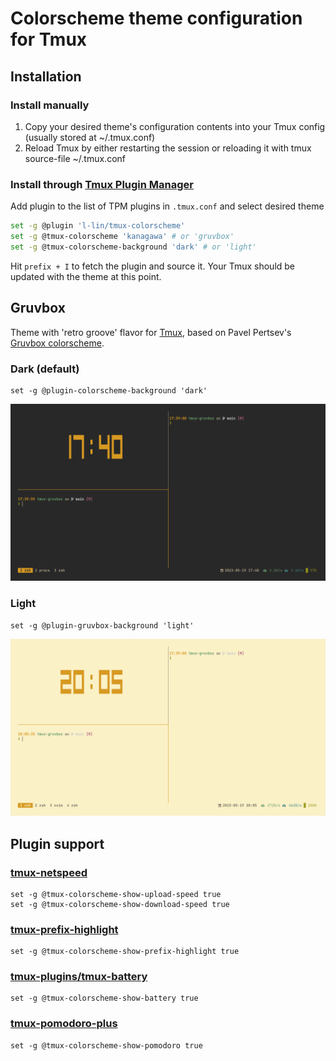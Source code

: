 # Colorscheme theme configuration for Tmux


## Installation
### Install manually

1. Copy your desired theme's configuration contents into your Tmux config (usually stored at ~/.tmux.conf)
1. Reload Tmux by either restarting the session or reloading it with tmux source-file ~/.tmux.conf

### Install through [Tmux Plugin Manager](https://github.com/tmux-plugins/tpm)

Add plugin to the list of TPM plugins in `.tmux.conf` and select desired theme

```bash
set -g @plugin 'l-lin/tmux-colorscheme'
set -g @tmux-colorscheme 'kanagawa' # or 'gruvbox'
set -g @tmux-colorscheme-background 'dark' # or 'light'
```

Hit `prefix + I` to fetch the plugin and source it. Your Tmux should be updated with the theme at this point.

## Gruvbox

Theme with 'retro groove' flavor for [Tmux](https://github.com/tmux/tmux), based on Pavel Pertsev's [Gruvbox colorscheme](https://github.com/morhetz/gruvbox).

### Dark (default)

```tmux
set -g @plugin-colorscheme-background 'dark'
```

![gruvbox dark](./gruvbox-dark.png)

### Light

```tmux
set -g @plugin-gruvbox-background 'light'
```

![gruvbox light](./gruvbox-light.png)

## Plugin support
### [tmux-netspeed](https://github.com/wfxr/tmux-net-speed)

```tmux
set -g @tmux-colorscheme-show-upload-speed true
set -g @tmux-colorscheme-show-download-speed true
```

### [tmux-prefix-highlight](https://github.com/tmux-plugins/tmux-prefix-highlight)

```tmux
set -g @tmux-colorscheme-show-prefix-highlight true
```

### [tmux-plugins/tmux-battery](https://github.com/tmux-plugins/tmux-battery)

```tmux
set -g @tmux-colorscheme-show-battery true
```

### [tmux-pomodoro-plus](https://github.com/olimorris/tmux-pomodoro-plus)

```tmux
set -g @tmux-colorscheme-show-pomodoro true
```

